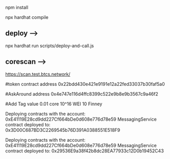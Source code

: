 npm install

npx  hardhat compile

## deploy -->
npx hardhat run scripts/deploy-and-call.js

## corescan -->
https://scan.test.btcs.network/

#token contract address
0x22bdd430e421e9191e12a22fed33037b30faf5a0


#AskAround address
0x4e747e116d4ffc8399c522e9b8e9b3567c9a46f2

#Add Tag value 
0.01 core
10^16 WEI
10 Finney 

Deploying contracts with the account: 0xE41119E28cd9dd227Cf664bDe0d608e776d78e59
MessagingService contract deployed to: 0x3D00C687BD3C2269545b76D391A0388551E518F9


Deploying contracts with the account: 0xE41119E28cd9dd227Cf664bDe0d608e776d78e59
MessagingService contract deployed to: 0x29536E9a38f42b8dc28EA77933c12D0b19452C43